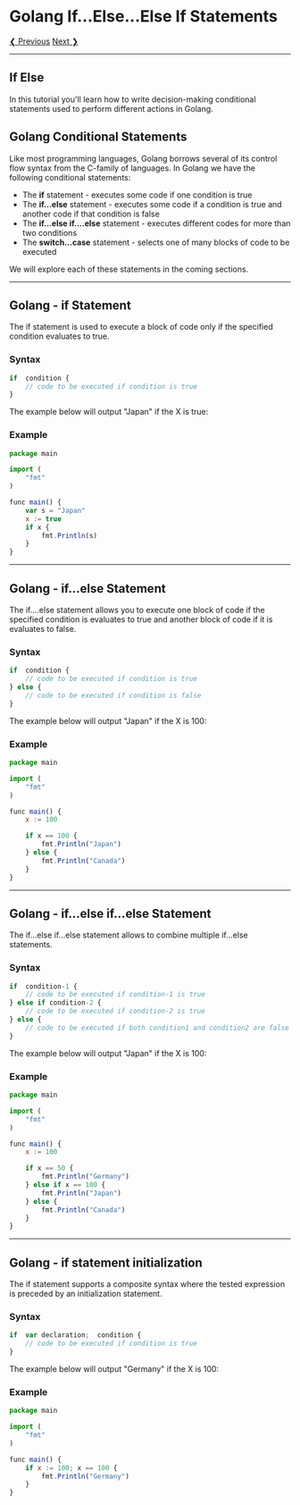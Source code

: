 # Golang If...Else...Else If Statements

[❮ Previous](https://www.golangprograms.com/go-language/operators.html) [Next ❯](https://www.golangprograms.com/golang-switch-case-statements.html)

---

## If Else

In this tutorial you'll learn how to write decision-making conditional statements used to perform different actions in Golang.

## Golang Conditional Statements

Like most programming languages, Golang borrows several of its control flow syntax from the C-family of languages. In Golang we have the following conditional statements:

*   The **if** statement - executes some code if one condition is true
*   The **if...else** statement - executes some code if a condition is true and another code if that condition is false
*   The **if...else if....else** statement - executes different codes for more than two conditions
*   The **switch...case** statement - selects one of many blocks of code to be executed

We will explore each of these statements in the coming sections.

---

## Golang - if Statement

The if statement is used to execute a block of code only if the specified condition evaluates to true.

### Syntax

```jsx
if  condition {
    // code to be executed if condition is true
}
```

The example below will output "Japan" if the X is true:

### Example

```jsx
package main

import (
	"fmt"
)

func main() {
	var s = "Japan"
	x := true
	if x {
		fmt.Println(s)
	}
}
```

---

## Golang - if...else Statement

The if....else statement allows you to execute one block of code if the specified condition is evaluates to true and another block of code if it is evaluates to false.

### Syntax

```jsx
if  condition {
    // code to be executed if condition is true
} else {
    // code to be executed if condition is false
}
```

The example below will output "Japan" if the X is 100:

### Example

```jsx
package main

import (
	"fmt"
)

func main() {
	x := 100

	if x == 100 {
		fmt.Println("Japan")
	} else {
		fmt.Println("Canada")
	}
}
```

---

## Golang - if...else if...else Statement

The if...else if...else statement allows to combine multiple if...else statements.

### Syntax

```jsx
if  condition-1 {
    // code to be executed if condition-1 is true
} else if condition-2 {
    // code to be executed if condition-2 is true
} else {
    // code to be executed if both condition1 and condition2 are false
}
```

The example below will output "Japan" if the X is 100:

### Example

```jsx
package main

import (
	"fmt"
)

func main() {
	x := 100

	if x == 50 {
		fmt.Println("Germany")
	} else if x == 100 {
		fmt.Println("Japan")
	} else {
		fmt.Println("Canada")
	}
}
```

---

## Golang - if statement initialization

The if statement supports a composite syntax where the tested expression is preceded by an initialization statement.

### Syntax

```jsx
if  var declaration;  condition {
    // code to be executed if condition is true
}
```

The example below will output "Germany" if the X is 100:

### Example

```jsx
package main

import (
	"fmt"
)

func main() {
	if x := 100; x == 100 {
		fmt.Println("Germany")
	}
}
```
